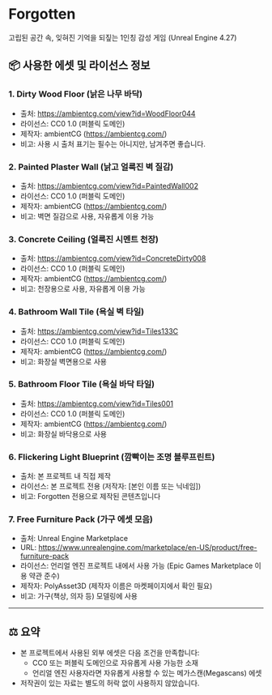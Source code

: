 # Forgotten  
고립된 공간 속, 잊혀진 기억을 되짚는 1인칭 감성 게임 (Unreal Engine 4.27)

## 📦 사용한 에셋 및 라이선스 정보

### 1. Dirty Wood Floor (낡은 나무 바닥)
- 출처: https://ambientcg.com/view?id=WoodFloor044
- 라이선스: CC0 1.0 (퍼블릭 도메인)
- 제작자: ambientCG (https://ambientcg.com/)
- 비고: 사용 시 출처 표기는 필수는 아니지만, 남겨주면 좋습니다.

### 2. Painted Plaster Wall (낡고 얼룩진 벽 질감)
- 출처: https://ambientcg.com/view?id=PaintedWall002
- 라이선스: CC0 1.0 (퍼블릭 도메인)
- 제작자: ambientCG (https://ambientcg.com/)
- 비고: 벽면 질감으로 사용, 자유롭게 이용 가능

### 3. Concrete Ceiling (얼룩진 시멘트 천장)
- 출처: https://ambientcg.com/view?id=ConcreteDirty008
- 라이선스: CC0 1.0 (퍼블릭 도메인)
- 제작자: ambientCG (https://ambientcg.com/)
- 비고: 천장용으로 사용, 자유롭게 이용 가능

### 4. Bathroom Wall Tile (욕실 벽 타일)
- 출처: https://ambientcg.com/view?id=Tiles133C
- 라이선스: CC0 1.0 (퍼블릭 도메인)
- 제작자: ambientCG (https://ambientcg.com/)
- 비고: 화장실 벽면용으로 사용

### 5. Bathroom Floor Tile (욕실 바닥 타일)
- 출처: https://ambientcg.com/view?id=Tiles001
- 라이선스: CC0 1.0 (퍼블릭 도메인)
- 제작자: ambientCG (https://ambientcg.com/)
- 비고: 화장실 바닥용으로 사용

### 6. Flickering Light Blueprint (깜빡이는 조명 블루프린트)
- 출처: 본 프로젝트 내 직접 제작
- 라이선스: 본 프로젝트 전용 (저작자: [본인 이름 또는 닉네임])
- 비고: Forgotten 전용으로 제작된 콘텐츠입니다

### 7. Free Furniture Pack (가구 에셋 모음)
- 출처: Unreal Engine Marketplace  
- URL: https://www.unrealengine.com/marketplace/en-US/product/free-furniture-pack  
- 라이선스: 언리얼 엔진 프로젝트 내에서 사용 가능 (Epic Games Marketplace 이용 약관 준수)  
- 제작자: PolyAsset3D (제작자 이름은 마켓페이지에서 확인 필요)  
- 비고: 가구(책상, 의자 등) 모델링에 사용

---

## ⚖️ 요약

- 본 프로젝트에서 사용된 외부 에셋은 다음 조건을 만족합니다:
  - CC0 또는 퍼블릭 도메인으로 자유롭게 사용 가능한 소재
  - 언리얼 엔진 사용자라면 자유롭게 사용할 수 있는 메가스캔(Megascans) 에셋
- 저작권이 있는 자료는 별도의 허락 없이 사용하지 않았습니다.
